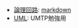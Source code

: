 - [論理回路](https://htmlpreview.github.io/?https://github.com/kanetai/Computational-Science/blob/master/LogicCircuit/LogicCircuit.html): [markdown](LogicCircuit/LogicCircuit.md)　
- [UML](UML/UML.md): UMTP勉強用
